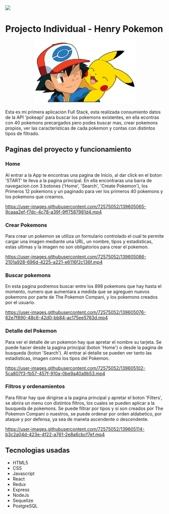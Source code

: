 <p align='left'>
    <img width="200" src='https://fontmeme.com/permalink/210920/2236f4bb095596eb7570e41e89d19354.png' </img>
</p>

# Projecto Individual - Henry Pokemon

<p align="center">
  <img height="200" src="./pokemon.png" />
</p>

Esta es mi primera aplicacion Full Stack, esta realizada consumiento datos de la API 'pokeapi' para buscar los pokemons existentes, en ella econtras con 40 pokemons precargados pero podes buscar mas, crear pokemons propios, ver las caracteristicas de cada pokemon y contas con distintos tipos de filtrado.


## Paginas del proyecto y funcionamiento

### Home
Al entrar a la App te encontras una pagina de Inicio, al dar click en el boton 'START' te lleva a la pagina principal. En ella encontraras una barra de navegacion con 3 botones ('Home', 'Search', 'Create Pokemon'), los Primeros 12 pokemons y un paginado para ver los primeros 40 pokemons y los pokemons que creamos.

https://user-images.githubusercontent.com/72575052/139605065-9caaa2ef-f7dc-4c78-a39f-9ff7587981d4.mp4


### Crear Pokemons
Para crear un pokemon se utiliza un formulario controlado el cual te permite cargar una imagen mediante una URL, un nombre, tipos y estadisticas, estas ultimas y la imagen no son obligatorios para crear el pokemon.

https://user-images.githubusercontent.com/72575052/139605086-2101a928-696d-4225-a221-e6116f2c136f.mp4


### Buscar pokemons
En esta pagina podremos buscar entre los 898 pokemons que hay hasta el momento, numero que aumentara a medida que se agreguen nuevos pokemons por parte de The Pokemon Compani, y los pokemons creados por el usuario.

https://user-images.githubusercontent.com/72575052/139605076-62e7f890-48c6-42d0-bb84-ac175ee5763d.mp4

### Detalle del Pokemon
Para ver el detalle de un pokemon hay que apretar el nombre su tarjeta. Se puede hacer desde la pagina principal (boton 'Home') o desde la pagina de busqueda (boton 'Search'). Al entrar al detalle se pueden ver tanto las estadisticas, imagen como los tipos del Pokemon.

https://user-images.githubusercontent.com/72575052/139605102-5ca807f3-fb57-457f-910a-0be9a40a9b53.mp4


### Filtros y ordenamientos
Para filtrar hay que dirigirse a la pagina principal y apretar el boton 'Filters', se abrira un menu con distintos filtros, los cuales se pueden aplicar a la busqueda de pokemons. Se puede filtrar por tipos y si son creados por The Pokemon Compani o nuestros, se puede ordenar por orden aldabetico, por ataque y por defensa, ya sea de maneta ascendente o descendente.

https://user-images.githubusercontent.com/72575052/139605114-b3c2a04d-423e-4f22-a761-2e8a6cbcf7ef.mp4


## Tecnologias usadas

- HTML5
- CSS
- Javascript
- React
- Redux
- Express
- NodeJs
- Sequelize
- PostgreSQL
